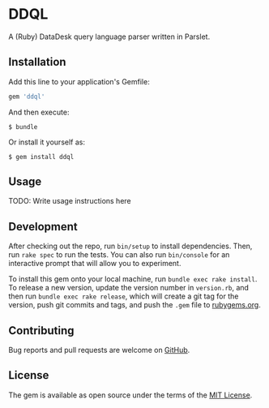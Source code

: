 # DDQL

A (Ruby) DataDesk query language parser written in Parslet.

## Installation

Add this line to your application's Gemfile:

```ruby
gem 'ddql'
```

And then execute:

    $ bundle

Or install it yourself as:

    $ gem install ddql

## Usage

TODO: Write usage instructions here

## Development

After checking out the repo, run `bin/setup` to install dependencies. Then,
run `rake spec` to run the tests. You can also run `bin/console` for an
interactive prompt that will allow you to experiment.

To install this gem onto your local machine, run `bundle exec rake install`.
To release a new version, update the version number in `version.rb`, and then
run `bundle exec rake release`, which will create a git tag for the version,
push git commits and tags, and push the `.gem` file to [rubygems.org](https://rubygems.org).

## Contributing

Bug reports and pull requests are welcome on [GitHub](https://github.com/iss-lab/ddql).

## License

The gem is available as open source under the terms of the [MIT License](https://opensource.org/licenses/MIT).
